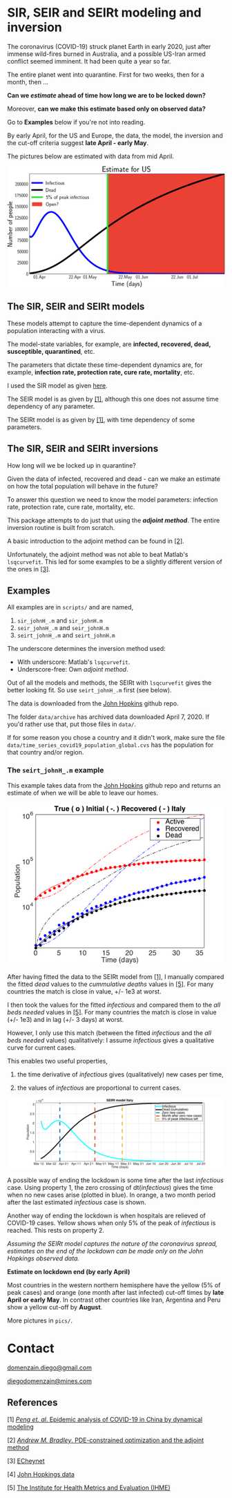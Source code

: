 # SIR, SEIR and SEIRt modeling and inversion

The coronavirus (COVID-19) struck planet Earth in early 2020, just after immense wild-fires burned in Australia, and a possible US-Iran armed conflict seemed imminent. It had been quite a year so far.

The entire planet went into quarantine. First for two weeks, then for a month, then ...

**Can we _estimate_ ahead of time how long we are to be locked down?**

Moreover, **can we make this estimate based only on observed data?**

Go to **Examples** below if you're not into reading. 

By early April, for the US and Europe, the data, the model, the inversion and the cut-off criteria suggest __late April - early May__.

The pictures below are estimated with data from mid April.

![](pics/US-end.png)

## The SIR, SEIR and SEIRt models

These models attempt to capture the time-dependent dynamics of a population interacting with a virus. 

The model-state variables, for example, are __infected, recovered, dead, susceptible, quarantined__, etc.

The parameters that dictate these time-dependent dynamics are, for example, __infection rate, protection rate, cure rate, mortality__, etc.

I used the SIR model as given [here](https://en.wikipedia.org/wiki/Compartmental_models_in_epidemiology#Bio-mathematical_deterministic_treatment_of_the_SIR_model). 

The SEIR model is as given by [[1]](https://arxiv.org/pdf/2002.06563.pdf), although this one does not assume time dependency of any parameter.

The SEIRt model is as given by [[1]](https://arxiv.org/pdf/2002.06563.pdf), with time dependency of some parameters.

## The SIR, SEIR and SEIRt inversions

How long will we be locked up in quarantine?

Given the data of infected, recovered and dead - can we make an estimate on how the total population will behave in the future?

To answer this question we need to know the model parameters: infection rate, protection rate, cure rate, mortality, etc.

This package attempts to do just that using the _**adjoint method**_. The entire inversion routine is built from scratch.

A basic introduction to the adjoint method can be found in [[2]](https://cs.stanford.edu/~ambrad/adjoint_tutorial.pdf). 

Unfortunately, the adjoint method was not able to beat Matlab's ```lsqcurvefit```. This led for some examples to be a slightly different version of the ones in [[3]](https://github.com/ECheynet/SEIR). 

## Examples

All examples are in ```scripts/``` and are named,

1. ```sir_johnH_.m``` and ```sir_johnH.m```
1. ```seir_johnH_.m``` and ```seir_johnH.m```
1. ```seirt_johnH_.m``` and ```seirt_johnH.m```

The underscore determines the inversion method used:

* With underscore: Matlab's ```lsqcurvefit```.
* Underscore-free: Own _adjoint method_.

Out of all the models and methods, the SEIRt with ```lsqcurvefit``` gives the better looking fit. So use ```seirt_johnH_.m``` first (see below).


The data is downloaded from the [John Hopkins](https://github.com/CSSEGISandData/COVID-19/tree/master/csse_covid_19_data/csse_covid_19_time_series) github repo.

The folder ```data/archive``` has archived data downloaded April 7, 2020. If you'd rather use that, put those files in ```data/```.

If for some reason you chose a country and it didn't work, make sure the file  ```data/time_series_covid19_population_global.cvs``` has the population for that country and/or region.

### The ```seirt_johnH_.m``` example

This example takes data from the [John Hopkins](https://github.com/CSSEGISandData/COVID-19/tree/master/csse_covid_19_data/csse_covid_19_time_series) github repo and returns an estimate of when we will be able to leave our homes.

![](pics/seirt-Italy-fit.png)

After having fitted the data to the SEIRt model from [[1]](https://arxiv.org/pdf/2002.06563.pdf), I manually compared the fitted _dead_ values to the _cummulative deaths_ values in [[5]](http://covid19.healthdata.org/). For many countries the match is close in value, +/- 1e3 at worst.

I then took the values for the fitted _infectious_ and compared them to the _all beds needed_ values in [[5]](http://covid19.healthdata.org/). For many countries the match is close in value (+/- 1e3) and in lag (+/- 3 days) at worst. 

However, I only use this match (between the fitted _infectious_ and the _all beds needed_ values) qualitatively: I assume _infectious_ gives a qualitative curve for current cases. 

This enables two useful properties, 

1. the time derivative of _infectious_ gives (qualitatively) new cases per time, 

1. the values of _infectious_ are proportional to current cases.

![](pics/seirt-Italy.png)

A possible way of ending the lockdown is some time after the last _infectious_ case. Using property 1, the zero crossing of dt(_infectious_) gives the time when no new cases arise (plotted in blue). In orange, a two month period after the last estimated _infectious_ case is shown.

Another way of ending the lockdown is when hospitals are relieved of COVID-19 cases. Yellow shows when only 5% of the peak of _infectious_ is reached. This rests on property 2.

_Assuming the SEIRt model captures the nature of the coronavirus spread, estimates on the end of the lockdown can be made only on the John Hopkings observed data._

__Estimate on lockdown end (by early April)__

Most countries in the western northern hemisphere have the yellow (5% of peak cases) and orange (one month after last infected) cut-off times by __late April or early May__. In contrast other countries like Iran, Argentina and Peru show a yellow cut-off by __August__. 

More pictures in ```pics/```.

# Contact

domenzain.diego@gmail.com

diegodomenzain@mines.com

## References

[1] [_Peng et. al_. Epidemic analysis of COVID-19 in China by dynamical modeling](https://arxiv.org/pdf/2002.06563.pdf)

[2] [_Andrew M. Bradley_. PDE-constrained optimization and the adjoint method](https://cs.stanford.edu/~ambrad/adjoint_tutorial.pdf)

[3] [ECheynet](https://github.com/ECheynet/SEIR)

[4] [John Hopkings data](https://github.com/CSSEGISandData/COVID-19/tree/master/csse_covid_19_data/csse_covid_19_time_series)

[5] [The Institute for Health Metrics and Evaluation (IHME)](http://covid19.healthdata.org/)
